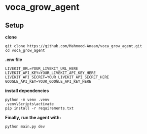 # voca_grow_agent




## Setup

**clone**
```
git clone https://github.com/Mahmood-Anaam/voca_grow_agent.git
cd voca_grow_agent
```

**.env file**

```
LIVEKIT_URL=YOUR_LIVEKIT_URL_HERE
LIVEKIT_API_KEY=YOUR_LIVEKIT_API_KEY_HERE
LIVEKIT_API_SECRET=YOUR_LIVEKIT_API_SECRET_HERE
GOOGLE_API_KEY=YOUR_GOOGLE_API_KEY_HERE
```
**install dependencies**

```
python -m venv .venv
.venv\Scripts\activate
pip install -r requirements.txt
```

**Finally, run the agent with:**

```
python main.py dev
```